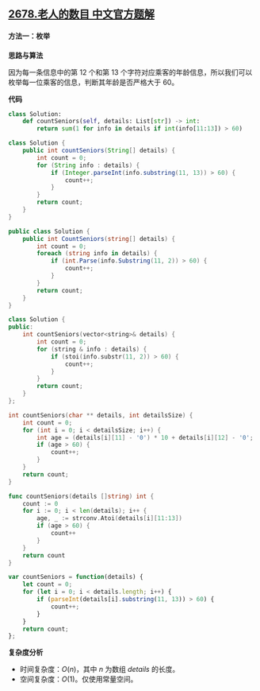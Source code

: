 ## [2678.老人的数目 中文官方题解](https://leetcode.cn/problems/number-of-senior-citizens/solutions/100000/lao-ren-de-shu-mu-by-leetcode-solution-6msk)
#### 方法一：枚举

**思路与算法**

因为每一条信息中的第 $12$ 个和第 $13$ 个字符对应乘客的年龄信息，所以我们可以枚举每一位乘客的信息，判断其年龄是否严格大于 $60$。

**代码**

```Python [sol1-Python3]
class Solution:
    def countSeniors(self, details: List[str]) -> int:
        return sum(1 for info in details if int(info[11:13]) > 60)
```

```Java [sol1-Java]
class Solution {
    public int countSeniors(String[] details) {
        int count = 0;
        for (String info : details) {
            if (Integer.parseInt(info.substring(11, 13)) > 60) {
                count++;
            }
        }
        return count;
    }
}
```

```C# [sol1-C#]
public class Solution {
    public int CountSeniors(string[] details) {
        int count = 0;
        foreach (string info in details) {
            if (int.Parse(info.Substring(11, 2)) > 60) {
                count++;
            }
        }
        return count;
    }
}
```

```C++ [sol1-C++]
class Solution {
public:
    int countSeniors(vector<string>& details) {
        int count = 0;
        for (string & info : details) {
            if (stoi(info.substr(11, 2)) > 60) {
                count++;
            }
        }
        return count;
    }
};
```

```C [sol1-C]
int countSeniors(char ** details, int detailsSize) {
    int count = 0;
    for (int i = 0; i < detailsSize; i++) {
        int age = (details[i][11] - '0') * 10 + details[i][12] - '0';
        if (age > 60) {
            count++;
        }
    }
    return count;
}
```

```Go [sol1-Go]
func countSeniors(details []string) int {
    count := 0
    for i := 0; i < len(details); i++ {
        age, _ := strconv.Atoi(details[i][11:13])
        if (age > 60) {
            count++
        }
    }
    return count
}
```

```JavaScript [sol1-JavaScript]
var countSeniors = function(details) {
    let count = 0;
    for (let i = 0; i < details.length; i++) {
        if (parseInt(details[i].substring(11, 13)) > 60) {
            count++;
        }
    }
    return count;
};
```

**复杂度分析**

- 时间复杂度：$O(n)$，其中 $n$ 为数组 $\textit{details}$ 的长度。
- 空间复杂度：$O(1)$。仅使用常量空间。